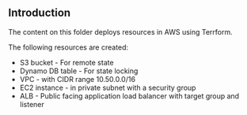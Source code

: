 ## Introduction

The content on this folder deploys resources in AWS using Terrform. 

The following resources are created: 

* S3 bucket - For remote state
* Dynamo DB table - For state locking
* VPC - with CIDR range 10.50.0.0/16
* EC2 instance - in private subnet with a security group
* ALB - Public facing application load balancer with target group and listener